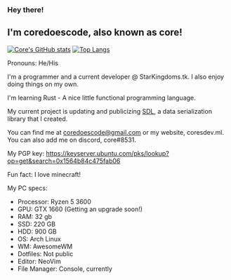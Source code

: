 ### Hey there!
## I'm coredoescode, also known as core!

[![Core's GitHub stats](https://github-readme-stats.vercel.app/api?username=coredoescode&theme=dark)](https://github.com/anuraghazra/github-readme-stats)
[![Top Langs](https://github-readme-stats.vercel.app/api/top-langs/?username=coredoescode&theme=dark&layout=compact)](https://github.com/anuraghazra/github-readme-stats)

Pronouns: He/His

I'm a programmer and a current developer @ StarKingdoms.tk.
I also enjoy doing things on my own.

I'm learning Rust - A nice little functional programming language.

My current project is updating and publicizing [SDL](https://github.com/coredoescode/sdl), a data serialization library that I created.

You can find me at coredoescode@gmail.com or my website, coresdev.ml.
You can also add me on discord, core#8531.

My PGP key: https://keyserver.ubuntu.com/pks/lookup?op=get&search=0x1564b84c475fab06

Fun fact: I love minecraft!

My PC specs:

- Processor: Ryzen 5 3600
- GPU: GTX 1660 (Getting an upgrade soon!)
- RAM: 32 gb
- SSD: 220 GB
- HDD: 900 GB
- OS: Arch Linux
- WM: AwesomeWM
- Dotfiles: Not public
- Editor: NeoVim
- File Manager: Console, currently


<!--
**coredoescode/coredoescode** is a ✨ _special_ ✨ repository because its `README.md` (this file) appears on your GitHub profile.

Here are some ideas to get you started:

- 🔭 I’m currently working on ...
- 🌱 I’m currently learning ...
- 👯 I’m looking to collaborate on ...
- 🤔 I’m looking for help with ...
- 💬 Ask me about ...
- 📫 How to reach me: ...
- 😄 Pronouns: ...
- ⚡ Fun fact: ...
-->

